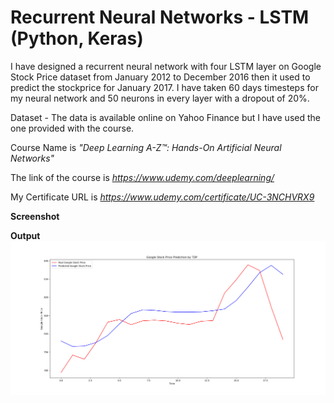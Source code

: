 # Recurrent Neural Networks - LSTM (Python, Keras)

I have designed a recurrent neural network with four LSTM layer on Google Stock Price dataset from January 2012 to December 2016 then it used to predict the stockprice for January 2017. I have taken 60 days timesteps for my neural network and 50 neurons in every layer with a dropout of 20%. 

Dataset - The data is available online on Yahoo Finance but I have used the one provided with the course. 

Course Name is *"Deep Learning A-Z™: Hands-On Artificial Neural Networks"*

The link of the course is *https://www.udemy.com/deeplearning/*

My Certificate URL is *https://www.udemy.com/certificate/UC-3NCHVRX9*

**Screenshot**

**Output**
![alt_text](https://github.com/TDeepanshPandey/Recurrent_Neural_Networks/blob/master/Output.png)


